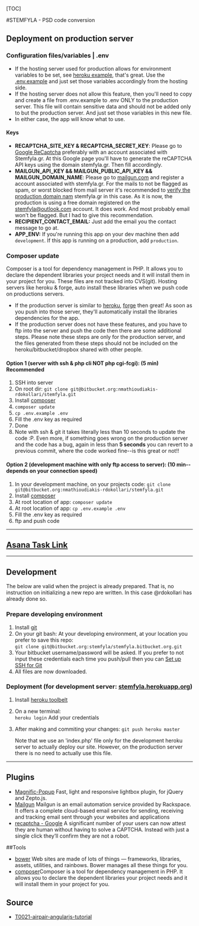 [TOC] 

#STEMFYLA - PSD code conversion

## Deployment on production server

### Configuration files/variables | .env 
- If the hosting server used for production allows for environment variables to be set, see [heroku example](https://devcenter.heroku.com/articles/config-vars#setting-up-config-vars-for-a-deployed-application), that's great. Use the [.env.example](https://bitbucket.org/nmathioudiakis-rdokollari/stemfyla/src/b057a1dec7a0c458c687d46d4588f5e83b789886/.env.example?at=master) and just set those variables accordingly from the hosting side.
- If the hosting server does not allow this feature, then you'll need to copy and create a file from .env.example to .env ONLY to the production server. This file will contain sensitive data and should not be added only to but the production server. And just set those variables in this new file.
- In either case, the app will know what to use.
#### Keys
- **RECAPTCHA_SITE_KEY & RECAPTCHA_SECRET_KEY**:  Please go to [Google ReCaptcha](https://www.google.com/recaptcha/admin#list) preferably with an account associated with Stemfyla.gr. At this Google page you'll have to generate the reCAPTCHA API keys using the domain stemfyla.gr. Then fill accordingly.
- **MAILGUN_API_KEY && MAILGUN_PUBLIC_API_KEY &&  MAILGUN_DOMAIN_NAME**: Please go to [mailgun.com](https://mailgun.com) and register a account associated with stemfyla.gr. For the mails to not be flagged as spam, or worst blocked from mail server it's recommended to [verify the production domain nam](https://help.mailgun.com/hc/en-us/articles/202052074-How-do-I-verify-my-domain-) stemfyla.gr in this case. As it is now, the production is using a free domain registered on the stemfyla@outlook.com account. It does work. And most probably email won't be flagged. But I had to give this recommendation. 
- **RECIPIENT_CONTACT_EMAIL:** Just add the email you the contact message to go at.
- **APP_ENV:** If you're running this app on your dev machine then add `development`. If this app is running on a production, add `production`.


### Composer update  
Composer is a tool for dependency management in PHP. It allows you to declare the dependent libraries your project needs and it will install them in your project for you. These files are not tracked into CVS(git). Hosting servers like heroku & forge, auto install these libraries when we push code on productions servers.

- If the production server is similar to [heroku](https://dashboard.heroku.com/), [forge](https://forge.laravel.com/) then great! As soon as you push into those server, they'll automatically install the libraries dependencies for the app.
- If the production server does not have these features, and you have to ftp into the server and push the code then there are some additional steps. Please note these steps are only for the production server, and the files generated from these steps should not be included on the heroku/bitbucket/dropbox shared with other people.  

#### Option 1 (server with ssh & php cli NOT php cgi-fcgi): (5 min)   Recommended 
1. SSH into server
2. On root dir: `git clone git@bitbucket.org:nmathioudiakis-rdokollari/stemfyla.git`
3. Install [composer](https://getcomposer.org/doc/00-intro.md#installation-linux-unix-osx)
4. `composer update`
5. `cp .env.example .env`
6. Fill the .env key as required
7. Done  
8. Note with ssh & git it takes literally less than 10 seconds to update the code :P. Even more, if something goes wrong on the production server and the code has a bug, again in less than **5 seconds** you can revert to a previous commit, where the code worked fine--is this great or not!!  

#### Option 2 (development machine with only ftp access to server): (10 min--depends on your connection speed)    
1. In your development machine, on your projects code: `git clone git@bitbucket.org:nmathioudiakis-rdokollari/stemfyla.git`
2. Install [composer](https://getcomposer.org/doc/00-intro.md#installation-linux-unix-osx)
3. At root location of app: `composer update`
4. At root location of app: `cp .env.example .env`
5. Fill the .env key as required
6. ftp and push code
*** 

## [Asana Task Link](https://app.asana.com/0/21425644731737/21425644731744) 

***

## Development
The below are valid when the project is already prepared. That is, no instruction on initializing a new repo are written. In this case @rdokollari has already done so. 
### Prepare developing environment
1. Install [git](http://git-scm.com/downloads)
2. On your git bash:
	At your developing environment, at your location you prefer to save this repo:  
	`git clone git@bitbucket.org:stemfyla/stemfyla.bitbucket.org.git`  
3. Your bitbucket username/password will be asked. If you prefer to not input these credentials each time you push/pull then you can [Set up SSH for Git](https://confluence.atlassian.com/display/BITBUCKET/Set+up+SSH+for+Git)  
4. All files are now downloaded.  

### Deployment (for development server: [stemfyla.herokuapp.org](http://stemfyla.herokuapp.org))
1. Install [heroku toolbelt](https://toolbelt.heroku.com/)
2. On a new terminal:  
	`heroku login` Add your credentials
3. After making and commiting your changes:
	`git push heroku master`
	
	Note that we use an 'index.php' file only for the development heroku server to actually deploy our site. However, on the production server there is no need to actually use this file. 
***

## Plugins
- [Magnific-Popup](https://github.com/dimsemenov/Magnific-Popup) Fast, light and responsive lightbox plugin, for jQuery and Zepto.js.
- [Mailgun](https://mailgun.com/) Mailgun is an email automation service provided by Rackspace. It offers a complete cloud-based email service for sending, receiving and tracking email sent through your websites and applications
- [recaptcha - Google](https://www.google.com/recaptcha/intro/index.html) A significant number of your users can now attest they are human without having to solve a CAPTCHA. Instead with just a single click they’ll confirm they are not a robot.                               

##Tools
- [bower](http://bower.io/) Web sites are made of lots of things — frameworks, libraries, assets, utilities, and rainbows. Bower manages all these things for you.
- [composer](https://getcomposer.org/)Composer is a tool for dependency management in PHP. It allows you to declare the dependent libraries your project needs and it will install them in your project for you.

## Source
- [T0021-airpair-angularjs-tutorial](https://github.com/airpair/T0021-airpair-angularjs-tutorial)